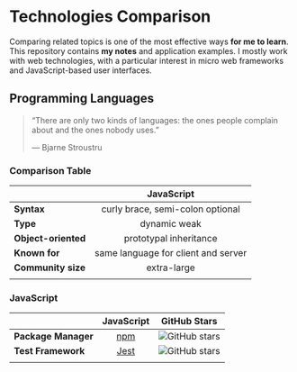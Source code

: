 # Technologies Comparison
Comparing related topics is one of the most effective ways **for me to learn**. This repository contains **my notes** and application examples. I mostly work with web technologies, with a particular interest in micro web frameworks and JavaScript-based user interfaces.

## Programming Languages
> “There are only two kinds of languages: the ones people complain about and the ones nobody uses.”
>
> ― Bjarne Stroustru

### Comparison Table
|                     |             JavaScript              |
| :------------------ | :---------------------------------: |
| **Syntax**          |  curly brace, semi-colon optional   |
| **Type**            |            dynamic weak             |
| **Object-oriented** |       prototypal inheritance        |
| **Known for**       | same language for client and server |
| **Community size**  |             extra-large             |
|                     |                                     |

### JavaScript
|                     |                JavaScript                |                            GitHub Stars                            |
| :------------------ | :--------------------------------------: | :----------------------------------------------------------------: |
| **Package Manager** |    [npm](https://github.com/npm/cli)     |    ![GitHub stars](https://img.shields.io/github/stars/npm/cli)    |
| **Test Framework**  | [Jest](https://github.com/facebook/jest) | ![GitHub stars](https://img.shields.io/github/stars/facebook/jest) |
|                     |                                          |                                                                    |


